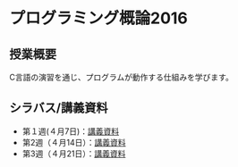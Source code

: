 # プログラミング概論2016

## 授業概要

C言語の演習を通じ、プログラムが動作する仕組みを学びます。

## シラバス/講義資料

* 第１週(４月7日)：[講義資料](https://github.com/NIT-IBARAKI-Introduction-To-Programming/syllabus/raw/master/lecture_notes/week1.pdf)
* 第2週（４月14日）：[講義資料](https://github.com/NIT-IBARAKI-Introduction-To-Programming/syllabus/raw/master/lecture_notes/week2.pdf)
* 第3週（４月21日）：[講義資料](https://github.com/NIT-IBARAKI-Introduction-To-Programming/syllabus/raw/master/lecture_notes/week3.pdf)
